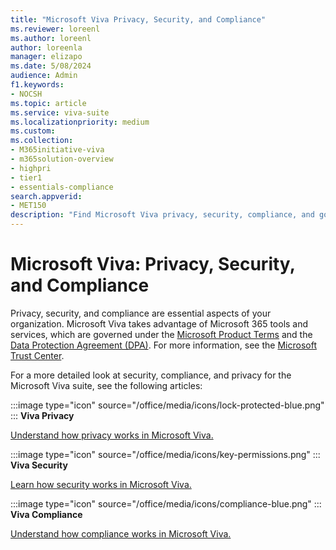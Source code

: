 ```yaml
---
title: "Microsoft Viva Privacy, Security, and Compliance"
ms.reviewer: loreenl
ms.author: loreenl
author: loreenla
manager: elizapo
ms.date: 5/08/2024
audience: Admin
f1.keywords:
- NOCSH
ms.topic: article
ms.service: viva-suite
ms.localizationpriority: medium
ms.custom:
ms.collection:  
- M365initiative-viva
- m365solution-overview
- highpri
- tier1
- essentials-compliance
search.appverid:
- MET150
description: "Find Microsoft Viva privacy, security, compliance, and governance information."
---
```


# Microsoft Viva: Privacy, Security, and Compliance

Privacy, security, and compliance are essential aspects of your organization. Microsoft Viva takes advantage of Microsoft 365 tools and services, which are governed under the [Microsoft Product Terms](https://www.microsoft.com/licensing/terms/welcome/welcomepage) and the [Data Protection Agreement (DPA)](https://www.microsoft.com/licensing/docs/view/Microsoft-Products-and-Services-Data-Protection-Addendum-DPA). For more information, see the [Microsoft Trust Center](https://www.microsoft.com/trustcenter).

For a more detailed look at security, compliance, and privacy for the Microsoft Viva suite, see the following articles:

:::image type="icon" source="/office/media/icons/lock-protected-blue.png" ::: **Viva Privacy**

[Understand how privacy works in Microsoft Viva.](/Viva/viva-privacy)

:::image type="icon" source="/office/media/icons/key-permissions.png" ::: **Viva Security**

[Learn how security works in Microsoft Viva.](/Viva/viva-security)

:::image type="icon" source="/office/media/icons/compliance-blue.png" ::: **Viva Compliance**

 [Understand how compliance works in Microsoft Viva.](/Viva/viva-compliance)
